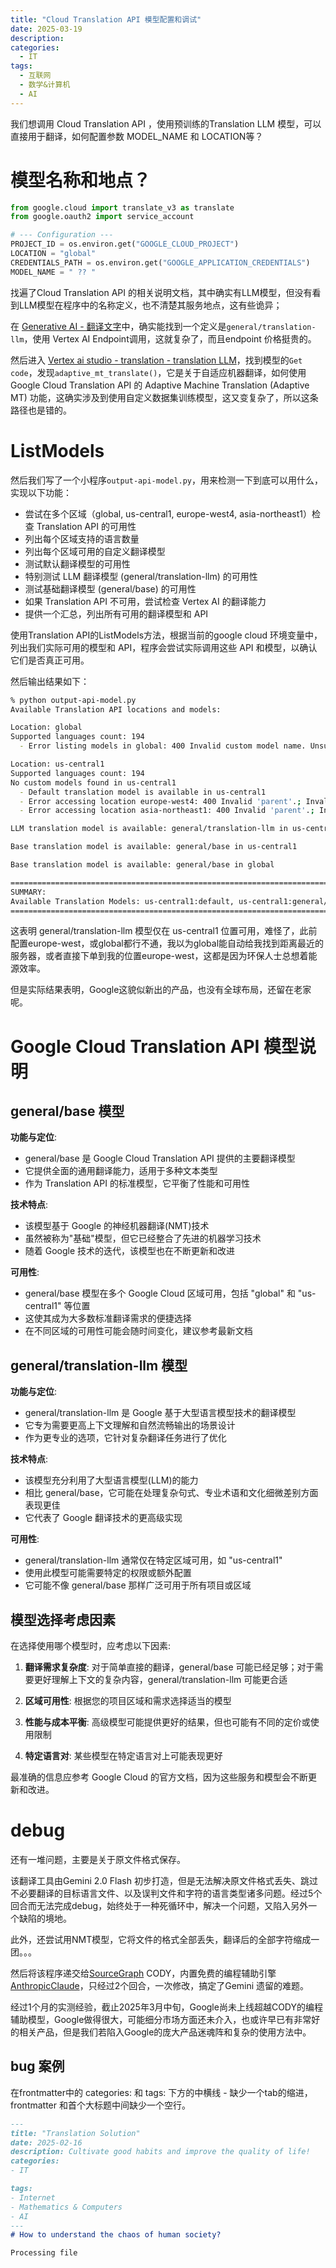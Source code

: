 ```yaml
---
title: "Cloud Translation API 模型配置和调试"
date: 2025-03-19
description:
categories:
  - IT
tags:
  - 互联网
  - 数学&计算机
  - AI
---
```


我们想调用 Cloud Translation API ，使用预训练的Translation LLM 模型，可以直接用于翻译，如何配置参数 MODEL_NAME 和 LOCATION等？

# 模型名称和地点？

```py
from google.cloud import translate_v3 as translate
from google.oauth2 import service_account

# --- Configuration ---
PROJECT_ID = os.environ.get("GOOGLE_CLOUD_PROJECT")
LOCATION = "global"
CREDENTIALS_PATH = os.environ.get("GOOGLE_APPLICATION_CREDENTIALS")
MODEL_NAME = " ?? "
```

找遍了Cloud Translation API 的相关说明文档，其中确实有LLM模型，但没有看到LLM模型在程序中的名称定义，也不清楚其服务地点，这有些诡异；

在 [Generative AI - 翻译文字](https://cloud.google.com/vertex-ai/generative-ai/docs/translate/translate-text?#translation_llm)中，确实能找到一个定义是`general/translation-llm`，使用 Vertex AI Endpoint调用，这就复杂了，而且endpoint 价格挺贵的。

然后进入 [Vertex ai studio - translation - translation LLM](https://console.cloud.google.com/vertex-ai/studio/translation)，找到模型的`Get code`，发现`adaptive_mt_translate()`，它是关于自适应机器翻译，如何使用 Google Cloud Translation API 的 Adaptive Machine Translation (Adaptive MT) 功能，这确实涉及到使用自定义数据集训练模型，这又变复杂了，所以这条路径也是错的。

# ListModels

然后我们写了一个小程序`output-api-model.py`，用来检测一下到底可以用什么，实现以下功能：

- 尝试在多个区域（global, us-central1, europe-west4, asia-northeast1）检查 Translation API 的可用性
- 列出每个区域支持的语言数量
- 列出每个区域可用的自定义翻译模型
- 测试默认翻译模型的可用性
- 特别测试 LLM 翻译模型 (general/translation-llm) 的可用性
- 测试基础翻译模型 (general/base) 的可用性
- 如果 Translation API 不可用，尝试检查 Vertex AI 的翻译能力
- 提供一个汇总，列出所有可用的翻译模型和 API

使用Translation API的ListModels方法，根据当前的google cloud 环境变量中，列出我们实际可用的模型和 API，程序会尝试实际调用这些 API 和模型，以确认它们是否真正可用。

然后输出结果如下：

```bash
% python output-api-model.py
Available Translation API locations and models:

Location: global
Supported languages count: 194
  - Error listing models in global: 400 Invalid custom model name. Unsupported location 'global'. Must be 'us-central1'.

Location: us-central1
Supported languages count: 194
No custom models found in us-central1
  - Default translation model is available in us-central1
  - Error accessing location europe-west4: 400 Invalid 'parent'.; Invalid location name. Unsupported location 'europe-west4'. Must be 'us-central1' or 'global'.
  - Error accessing location asia-northeast1: 400 Invalid 'parent'.; Invalid location name. Unsupported location 'asia-northeast1'. Must be 'us-central1' or 'global'.

LLM translation model is available: general/translation-llm in us-central1

Base translation model is available: general/base in us-central1

Base translation model is available: general/base in global

==========================================================================
SUMMARY:
Available Translation Models: us-central1:default, us-central1:general/translation-llm, us-central1:general/base, global:general/base
==========================================================================
```

这表明 general/translation-llm 模型仅在 us-central1 位置可用，难怪了，此前配置europe-west，或global都行不通，我以为global能自动给我找到距离最近的服务器，或者直接下单到我的位置europe-west，这都是因为环保人士总想着能源效率。

但是实际结果表明，Google这貌似新出的产品，也没有全球布局，还留在老家呢。

# Google Cloud Translation API 模型说明

## general/base 模型

**功能与定位**:
- general/base 是 Google Cloud Translation API 提供的主要翻译模型
- 它提供全面的通用翻译能力，适用于多种文本类型
- 作为 Translation API 的标准模型，它平衡了性能和可用性

**技术特点**:
- 该模型基于 Google 的神经机器翻译(NMT)技术
- 虽然被称为"基础"模型，但它已经整合了先进的机器学习技术
- 随着 Google 技术的迭代，该模型也在不断更新和改进

**可用性**:
- general/base 模型在多个 Google Cloud 区域可用，包括 "global" 和 "us-central1" 等位置
- 这使其成为大多数标准翻译需求的便捷选择
- 在不同区域的可用性可能会随时间变化，建议参考最新文档

## general/translation-llm 模型

**功能与定位**:
- general/translation-llm 是 Google 基于大型语言模型技术的翻译模型
- 它专为需要更高上下文理解和自然流畅输出的场景设计
- 作为更专业的选项，它针对复杂翻译任务进行了优化

**技术特点**:
- 该模型充分利用了大型语言模型(LLM)的能力
- 相比 general/base，它可能在处理复杂句式、专业术语和文化细微差别方面表现更佳
- 它代表了 Google 翻译技术的更高级实现

**可用性**:
- general/translation-llm 通常仅在特定区域可用，如 "us-central1"
- 使用此模型可能需要特定的权限或额外配置
- 它可能不像 general/base 那样广泛可用于所有项目或区域

## 模型选择考虑因素

在选择使用哪个模型时，应考虑以下因素:

1. **翻译需求复杂度**: 对于简单直接的翻译，general/base 可能已经足够；对于需要更好理解上下文的复杂内容，general/translation-llm 可能更合适

2. **区域可用性**: 根据您的项目区域和需求选择适当的模型

3. **性能与成本平衡**: 高级模型可能提供更好的结果，但也可能有不同的定价或使用限制

4. **特定语言对**: 某些模型在特定语言对上可能表现更好

最准确的信息应参考 Google Cloud 的官方文档，因为这些服务和模型会不断更新和改进。


# debug

还有一堆问题，主要是关于原文件格式保存。

该翻译工具由Gemini 2.0 Flash 初步打造，但是无法解决原文件格式丢失、跳过不必要翻译的目标语言文件、以及误判文件和字符的语言类型诸多问题。经过5个回合而无法完成debug，始终处于一种死循环中，解决一个问题，又陷入另外一个缺陷的境地。

此外，还尝试用NMT模型，它将文件的格式全部丢失，翻译后的全部字符缩成一团。。。

然后将该程序递交给[SourceGraph](https://sourcegraph.com) CODY，内置免费的编程辅助引擎[Anthropic](https://anthropic.com/)[Claude](https://claude.ai/)，只经过2个回合，一次修改，搞定了Gemini 遗留的难题。

经过1个月的实测经验，截止2025年3月中旬，Google尚未上线超越CODY的编程辅助模型，Google做得很大，可能细分市场方面还未介入，也或许早已有非常好的相关产品，但是我们若陷入Google的庞大产品迷魂阵和复杂的使用方法中。


## bug 案例

在frontmatter中的 categories: 和 tags: 下方的中横线 - 缺少一个tab的缩进，frontmatter 和首个大标题中间缺少一个空行。

```md
---
title: "Translation Solution"
date: 2025-02-16
description: Cultivate good habits and improve the quality of life!
categories:
- IT

tags:
- Internet
- Mathematics & Computers
- AI
---
# How to understand the chaos of human society?

Processing file

```



